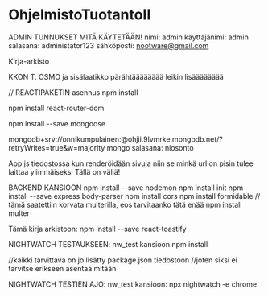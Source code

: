 # OhjelmistoTuotantoII

ADMIN TUNNUKSET MITÄ KÄYTETÄÄN!
nimi: admin
käyttäjänimi: admin
salasana: administator123
sähköposti: nootware@gmail.com


Kirja-arkisto

KKON T. OSMO
ja sisälaatikko pärähtääääääää
leikin lisääääääää

// REACTIPAKETIN asennus
npm install

npm install react-router-dom

npm install --save mongoose

mongodb+srv://onnikumpulainen:<niosonto>@ohjii.9lvmrke.mongodb.net/?retryWrites=true&w=majority
mongo salasana: niosonto

App.js tiedostossa kun renderöidään sivuja niin se minkä url on pisin tulee laittaa ylimmäiseksi 
Tällä on väliä!

BACKEND KANSIOON
npm install --save nodemon
npm install init
npm install --save express body-parser
npm install cors
npm install formidable // tämä saatettiin korvata multerilla, eos tarvitaanko tätä enää
npm install multer

Tämä kirja arkistoon:
npm install --save react-toastify


NIGHTWATCH TESTAUKSEEN:
nw_test kansioon
npm install

//kaikki tarvittava on jo lisätty package.json tiedostoon
//joten siksi ei tarvitse erikseen asentaa mitään

NIGHTWATCH TESTIEN AJO:
nw_test kansioon:
npx nightwatch -e chrome